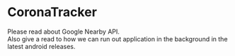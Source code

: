 # CoronaTracker
Please read about Google Nearby API.  
Also give a read to how we can run out application in the background in the latest android releases.
